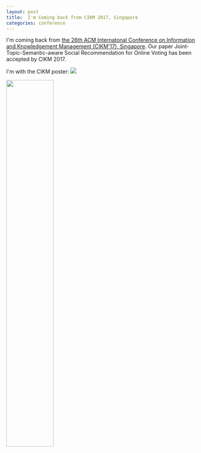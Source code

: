 ```yaml
---
layout: post
title:  I'm Coming back from CIKM 2017, Singapore
categories: conference
---
```


I'm coming back from [the 26th ACM Internatonal Conference on Information and Knowledgement Management (CIKM'17), Singapore](http://cikm2017.org/). Our paper Joint-Topic-Semantic-aware Social Recommendation for Online Voting has been accepted by CIKM 2017.

I'm with the CIKM poster:
![](https://github.com/hwwang55/hwwang55.github.io/blob/master/_posts/pic/2017-11-17-conference-poster.jpg?raw=true)

<img src="https://github.com/hwwang55/hwwang55.github.io/blob/master/_posts/pic/2017-11-17-conference-poster.jpg?raw=true" width = "50%" />
